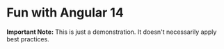 # Fun with Angular 14

**Important Note:** This is just a demonstration. It doesn't necessarily apply best practices.
